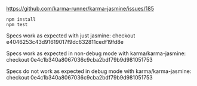 https://github.com/karma-runner/karma-jasmine/issues/185

```
npm install
npm test
```

Specs work as expected with just jasmine: checkout e4046253c43d91619017f9dc632811cedf19fd8e

Specs work as expected in non-debug mode with karma/karma-jasmine: checkout 0e4c1b340a8067036c9cba2bdf79b9d981051753

Specs do not work as expected in debug mode with karma/karma-jasmine: checkout 0e4c1b340a8067036c9cba2bdf79b9d981051753

